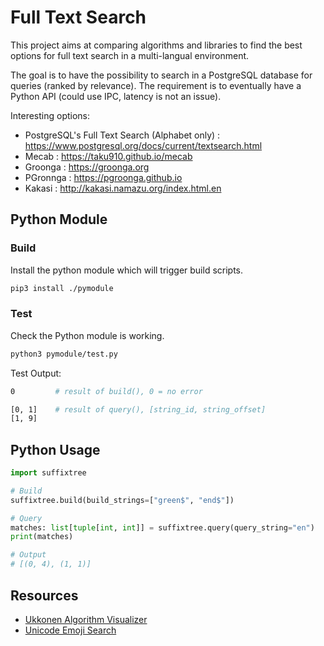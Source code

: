 # Full Text Search

This project aims at comparing algorithms and libraries to find the best options for full text search in a multi-langual environment.

The goal is to have the possibility to search in a PostgreSQL database for queries (ranked by relevance). The requirement is to eventually have a Python API (could use IPC, latency is not an issue).

Interesting options:

* PostgreSQL's Full Text Search (Alphabet only) : https://www.postgresql.org/docs/current/textsearch.html
* Mecab : https://taku910.github.io/mecab
* Groonga : https://groonga.org
* PGronnga : https://pgroonga.github.io
* Kakasi : http://kakasi.namazu.org/index.html.en



## Python Module

### Build

Install the python module which will trigger build scripts.
```bash
pip3 install ./pymodule
```


### Test

Check the Python module is working.
```bash
python3 pymodule/test.py
```

Test Output:
```bash
0         # result of build(), 0 = no error

[0, 1]    # result of query(), [string_id, string_offset]
[1, 9]
```


## Python Usage

```python
import suffixtree

# Build
suffixtree.build(build_strings=["green$", "end$"])

# Query
matches: list[tuple[int, int]] = suffixtree.query(query_string="en")
print(matches)

# Output
# [(0, 4), (1, 1)]
```



## Resources

- [Ukkonen Algorithm Visualizer](https://brenden.github.io/ukkonen-animation/)
- [Unicode Emoji Search](https://github.com/unicode-org/cldr-json/blob/main/cldr-json/cldr-annotations-full/annotations/en/annotations.json)